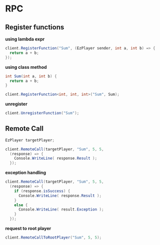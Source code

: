RPC
====


Register functions
----
__using lambda expr__
```cs
client.RegisterFunction("Sum", (EzPlayer sender, int a, int b) => {
  return a + b;
});
```
__using class method__
```cs
int Sum(int a, int b) {
  return a + b;
}

client.RegisterFunction<int, int, int>("Sum", Sum);
```

__unregister__
```cs
client.UnregisterFunction("Sum");
```


Remote Call
----
```cs
EzPlayer targetPlayer; 

client.RemoteCall(targetPlayer, "Sum", 5, 5,
  (response) => {
    Console.WriteLine( response.Result );
  });
```

__exception handling__
```cs
client.RemoteCall(targetPlayer, "Sum", 5, 5,
  (response) => {
    if (response.isSuccess) {
      Console.WriteLine( response.Result );
    }
    else {
      Console.WriteLine( result.Exception );
    }
  });
```

__request to root player__
```cs
client.RemoteCallToRootPlayer("Sum", 5, 5);
```
